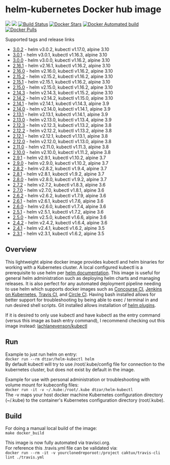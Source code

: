 # helm-kubernetes Docker hub image

[![](https://images.microbadger.com/badges/image/dtzar/helm-kubectl.svg)](https://microbadger.com/images/dtzar/helm-kubectl "Get your own image badge on microbadger.com")
[![](https://images.microbadger.com/badges/version/dtzar/helm-kubectl.svg)](https://microbadger.com/images/dtzar/helm-kubectl "Get your own version badge on microbadger.com")
[![Build Status](https://travis-ci.org/dtzar/helm-kubectl.svg?branch=master)](https://travis-ci.org/dtzar/helm-kubectl)
[![Docker Stars](https://img.shields.io/docker/stars/dtzar/helm-kubectl.svg?style=flat)](https://hub.docker.com/r/dtzar/helm-kubectl/)
[![Docker Automated build](https://img.shields.io/docker/automated/dtzar/helm-kubectl.svg?style=flat)]()
[![Docker Pulls](https://img.shields.io/docker/pulls/dtzar/helm-kubectl.svg)]()

Supported tags and release links

* [3.0.2](https://github.com/dtzar/helm-kubectl/releases/tag/3.0.2) - helm v3.0.2, kubectl v1.17.0, alpine 3.10
* [3.0.1](https://github.com/dtzar/helm-kubectl/releases/tag/3.0.1) - helm v3.0.1, kubectl v1.16.3, alpine 3.10
* [3.0.0](https://github.com/dtzar/helm-kubectl/releases/tag/3.0.0) - helm v3.0.0, kubectl v1.16.2, alpine 3.10
* [2.16.1](https://github.com/dtzar/helm-kubectl/releases/tag/2.16.1) - helm v2.16.1, kubectl v1.16.2, alpine 3.10
* [2.16.0](https://github.com/dtzar/helm-kubectl/releases/tag/2.16.0) - helm v2.16.0, kubectl v1.16.2, alpine 3.10
* [2.15.2](https://github.com/dtzar/helm-kubectl/releases/tag/2.15.2) - helm v2.15.2, kubectl v1.16.2, alpine 3.10
* [2.15.1](https://github.com/dtzar/helm-kubectl/releases/tag/2.15.1) - helm v2.15.1, kubectl v1.16.2, alpine 3.10
* [2.15.0](https://github.com/dtzar/helm-kubectl/releases/tag/2.15.0) - helm v2.15.0, kubectl v1.16.2, alpine 3.10
* [2.14.3](https://github.com/dtzar/helm-kubectl/releases/tag/2.14.3) - helm v2.14.3, kubectl v1.15.2, alpine 3.10
* [2.14.2](https://github.com/dtzar/helm-kubectl/releases/tag/2.14.2) - helm v2.14.2, kubectl v1.15.0, alpine 3.10
* [2.14.1](https://github.com/dtzar/helm-kubectl/releases/tag/2.14.1) - helm v2.14.1, kubectl v1.14.3, alpine 3.9
* [2.14.0](https://github.com/dtzar/helm-kubectl/releases/tag/2.14.0) - helm v2.14.0, kubectl v1.14.1, alpine 3.9
* [2.13.1](https://github.com/dtzar/helm-kubectl/releases/tag/2.13.1) - helm v2.13.1, kubectl v1.14.1, alpine 3.9
* [2.13.0](https://github.com/dtzar/helm-kubectl/releases/tag/2.13.0) - helm v2.13.0, kubectl v1.13.4, alpine 3.9
* [2.12.3](https://github.com/dtzar/helm-kubectl/releases/tag/2.12.3) - helm v2.12.3, kubectl v1.13.2, alpine 3.8
* [2.12.2](https://github.com/dtzar/helm-kubectl/releases/tag/2.12.2) - helm v2.12.2, kubectl v1.13.2, alpine 3.8
* [2.12.1](https://github.com/dtzar/helm-kubectl/releases/tag/2.12.1) - helm v2.12.1, kubectl v1.13.1, alpine 3.8
* [2.12.0](https://github.com/dtzar/helm-kubectl/releases/tag/2.12.0) - helm v2.12.0, kubectl v1.13.0, alpine 3.8
* [2.11.0](https://github.com/dtzar/helm-kubectl/releases/tag/2.11.0) - helm v2.11.0, kubectl v1.11.3, alpine 3.8
* [2.10.0](https://github.com/dtzar/helm-kubectl/releases/tag/2.10.0) - helm v2.10.0, kubectl v1.11.2, alpine 3.8
* [2.9.1](https://github.com/dtzar/helm-kubectl/releases/tag/2.9.1) - helm v2.9.1, kubectl v1.10.2, alpine 3.7
* [2.9.0](https://github.com/dtzar/helm-kubectl/releases/tag/2.9.0) - helm v2.9.0, kubectl v1.10.2, alpine 3.7
* [2.8.2](https://github.com/dtzar/helm-kubectl/releases/tag/2.8.2) - helm v2.8.2, kubectl v1.9.4, alpine 3.7
* [2.8.1](https://github.com/dtzar/helm-kubectl/releases/tag/2.8.1) - helm v2.8.1, kubectl v1.9.2, alpine 3.7
* [2.8.0](https://github.com/dtzar/helm-kubectl/releases/tag/2.8.0) - helm v2.8.0, kubectl v1.9.2, alpine 3.7
* [2.7.2](https://github.com/dtzar/helm-kubectl/releases/tag/2.7.2) - helm v2.7.2, kubectl v1.8.3, alpine 3.6
* [2.7.0](https://github.com/dtzar/helm-kubectl/releases/tag/2.7.0) - helm v2.7.0, kubectl v1.8.1, alpine 3.6
* [2.6.2](https://github.com/dtzar/helm-kubectl/releases/tag/2.6.2) - helm v2.6.2, kubectl v1.7.9, alpine 3.6
* [2.6.1](https://github.com/dtzar/helm-kubectl/releases/tag/2.6.1) - helm v2.6.1, kubectl v1.7.6, alpine 3.6
* [2.6.0](https://github.com/dtzar/helm-kubectl/releases/tag/2.6.0) - helm v2.6.0, kubectl v1.7.4, alpine 3.6
* [2.5.1](https://github.com/dtzar/helm-kubectl/releases/tag/2.5.1) - helm v2.5.1, kubectl v1.7.2, alpine 3.6
* [2.5.0](https://github.com/dtzar/helm-kubectl/releases/tag/2.5.0) - helm v2.5.0, kubectl v1.6.6, alpine 3.6
* [2.4.2](https://github.com/dtzar/helm-kubectl/releases/tag/2.4.2) - helm v2.4.2, kubectl v1.6.4, alpine 3.6
* [2.4.1](https://github.com/dtzar/helm-kubectl/releases/tag/2.4.1) - helm v2.4.1, kubectl v1.6.2, alpine 3.5
* [2.3.1](https://github.com/dtzar/helm-kubectl/releases/tag/2.3.1) - helm v2.3.1, kubectl v1.6.2, alpine 3.5

## Overview

This lightweight alpine docker image provides kubectl and helm binaries for working with a Kubernetes cluster.  A local configured kubectl is a prerequisite to use helm per [helm documentation](https://github.com/kubernetes/helm/blob/master/docs/quickstart.md).  This image is useful for general helm administration such as deploying helm charts and managing releases. It is also perfect for any automated deployment pipeline needing to use helm which supports docker images such as [Concourse CI](https://concourse.ci), [Jenkins on Kubernetes](https://kubeapps.com/charts/stable/jenkins), [Travis CI](https://docs.travis-ci.com/user/docker/), and [Circle CI](https://circleci.com/integrations/docker/).  Having bash installed allows for better support for troubleshooting by being able to exec / terminal in and run desired shell scripts.  Git installed allows installation of [helm plugins](https://github.com/kubernetes/helm/blob/master/docs/plugins.md).

If it is desired to only use kubectl and have kubectl as the entry command (versus this image as bash entry command), I recommend checking out this image instead:
[lachlanevenson/kubectl](https://hub.docker.com/r/lachlanevenson/k8s-kubectl/)

## Run

Example to just run helm on entry:  
`docker run --rm dtzar/helm-kubectl helm`  
By default kubectl will try to use /root/.kube/config file for connection to the kubernetes cluster, but does not exist by default in the image.

Example for use with personal administration or troubleshooting with volume mount for kubeconfig files:  
`docker run -it -v ~/.kube:/root/.kube dtzar/helm-kubectl`  
The -v maps your host docker machine Kubernetes configuration directory (~/.kube) to the container's Kubernetes configuration directory (root/.kube).

## Build

For doing a manual local build of the image:  
`make docker_build`

This image is now fully automated via travisci.org.  
For reference this .travis.yml file can be validated via:  
`docker run --rm -it -v yourclonedreporoot:/project caktux/travis-cli lint ./travis.yml`
